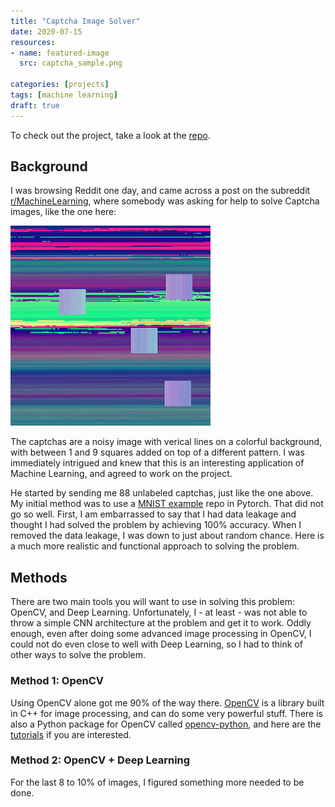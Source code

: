 ```yaml
---
title: "Captcha Image Solver"
date: 2020-07-15
resources:
- name: featured-image
  src: captcha_sample.png

categories: [projects]
tags: [machine learning]
draft: true
---
```


To check out the project, take a look at the [repo](https://github.com/evanaze/captcha).

## Background

I was browsing Reddit one day, and came across a post on the subreddit [r/MachineLearning](https://www.reddit.com/r/MachineLearning/), where somebody was asking for help to solve Captcha images, like the one here:

![](captcha_sample.png)

The captchas are a noisy image with verical lines on a colorful background, with between 1 and 9 squares added on top of a different pattern. I was immediately intrigued and knew that this is an interesting application of Machine Learning, and agreed to work on the project.  

He started by sending me 88 unlabeled captchas, just like the one above. My initial method was to use a [MNIST example](https://github.com/pytorch/examples/tree/master/mnist) repo in Pytorch. That did not go so well. First, I am embarrassed to say that I had data leakage and thought I had solved the problem by achieving 100% accuracy. When I removed the data leakage, I was down to just about random chance. Here is a much more realistic and functional approach to solving the problem.

## Methods
There are two main tools you will want to use in solving this problem: OpenCV, and Deep Learning. Unfortunately, I - at least - was not able to throw a simple CNN architecture at the problem and get it to work. Oddly enough, even after doing some advanced image processing in OpenCV, I could not do even close to well with Deep Learning, so I had to think of other ways to solve the problem.

### Method 1: OpenCV
Using OpenCV alone got me 90% of the way there. [OpenCV](https://opencv.org) is a library built in C++ for image processing, and can do some very powerful stuff. There is also a Python package for OpenCV called [opencv-python](https://pypi.org/project/opencv-python/), and here are the [tutorials](https://opencv-python-tutroals.readthedocs.io/en/latest/) if you are interested.

### Method 2: OpenCV + Deep Learning
For the last 8 to 10% of images, I figured something more needed to be done.